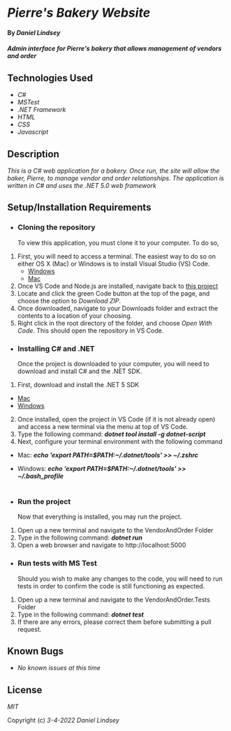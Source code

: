 # _Pierre's Bakery Website_

#### By _Daniel Lindsey_

#### _Admin interface for Pierre's bakery that allows management of vendors and order_

## Technologies Used

- _C#_
- _MSTest_
- _.NET Framework_
- _HTML_
- _CSS_
- _Javascript_

## Description

_This is a C# web application for a bakery. Once run, the site will allow the baker, Pierre, to manage vendor and order relationships. The application is written in C# and uses the .NET 5.0 web framework_

## Setup/Installation Requirements

- ### Cloning the repository
  To view this application, you must clone it to your computer. To do so,

1. First, you will need to access a terminal. The easiest way to do so on either OS X (Mac) or Windows is to install Visual Studio (VS) Code.
   - [Windows](https://code.visualstudio.com/docs/?dv=win64user)
   - [Mac](https://code.visualstudio.com/docs/?dv=osx)
2. Once VS Code and Node.js are installed, navigate back to [this project](https://github.com/dlinds/VendorAndOrder.Solution)
3. Locate and click the green Code button at the top of the page, and choose the option to _Download ZIP_.
4. Once downloaded, navigate to your Downloads folder and extract the contents to a location of your choosing.
5. Right click in the root directory of the folder, and choose _Open With Code_. This should open the repository in VS Code.

- ### Installing C# and .NET
  Once the project is downloaded to your computer, you will need to download and install C# and the .NET SDK.

1. First, download and install the .NET 5 SDK

- [Mac](https://dotnet.microsoft.com/download/dotnet/thank-you/sdk-5.0.401-macos-x64-installer)
- [Windows](https://dotnet.microsoft.com/download/dotnet/thank-you/sdk-5.0.401-windows-x64-installer)

2. Once installed, open the project in VS Code (if it is not already open)
   and access a new terminal via the menu at top of VS Code.
3. Type the following command: **_dotnet tool install -g dotnet-script_**
4. Next, configure your terminal environment with the following command

- Mac: **_echo 'export PATH=$PATH:~/.dotnet/tools' >> ~/.zshrc_**
- Windows: **_echo 'export PATH=$PATH:~/.dotnet/tools' >> ~/.bash_profile_**
  <br>
  <br>

- ### Run the project
  Now that everything is installed, you may run the project.

1. Open up a new terminal and navigate to the VendorAndOrder Folder
2. Type in the following command: **_dotnet run_**
3. Open a web browser and navigate to http://localhost:5000

- ### Run tests with MS Test
  Should you wish to make any changes to the code, you will need to run tests in order to confirm the code is still functioning as expected.

1. Open up a new terminal and navigate to the VendorAndOrder.Tests Folder
2. Type in the following command: **_dotnet test_**
3. If there are any errors, please correct them before submitting a pull request.

## Known Bugs

- _No known issues at this time_

## License

_MIT_

Copyright (c) _3-4-2022_ _Daniel Lindsey_
